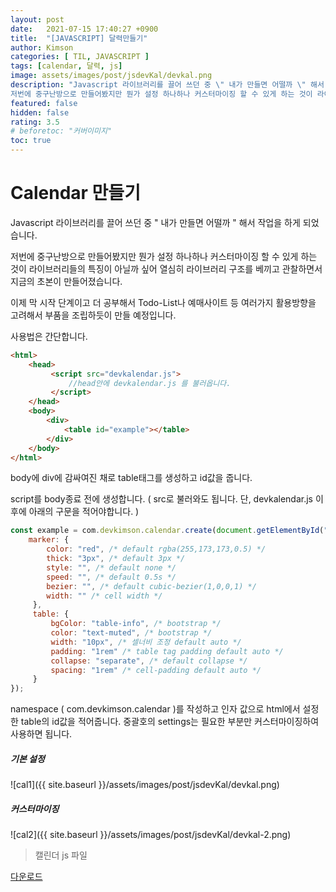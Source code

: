 ```yaml
---
layout: post
date:   2021-07-15 17:40:27 +0900
title:  "[JAVASCRIPT] 달력만들기"
author: Kimson
categories: [ TIL, JAVASCRIPT ]
tags: [calendar, 달력, js]
image: assets/images/post/jsdevKal/devkal.png
description: "Javascript 라이브러리를 끌어 쓰던 중 \" 내가 만들면 어떨까 \" 해서 작업을 하게 되었습니다.
저번에 중구난방으로 만들어봤지만 뭔가 설정 하나하나 커스터마이징 할 수 있게 하는 것이 라이브러리들의 특징이 아닐까 싶어 열심히 라이브러리 구조를 베끼고 관찰하면서 지금의 초본이 만들어졌습니다."
featured: false
hidden: false
rating: 3.5
# beforetoc: "커버이미지"
toc: true
---
```


# Calendar 만들기
Javascript 라이브러리를 끌어 쓰던 중 " 내가 만들면 어떨까 " 해서 작업을 하게 되었습니다.

저번에 중구난방으로 만들어봤지만 뭔가 설정 하나하나 커스터마이징 할 수 있게 하는 것이 라이브러리들의 특징이 아닐까 싶어 열심히 라이브러리 구조를 베끼고 관찰하면서 지금의 초본이 만들어졌습니다.

이제 막 시작 단계이고 더 공부해서 Todo-List나 예매사이트 등 여러가지 활용방향을 고려해서 부품을 조립하듯이 만들 예정입니다.

사용법은 간단합니다.
```html
<html>
    <head>
         <script src="devkalendar.js">
             //head안에 devkalendar.js 를 불러옵니다.
         </script>   
    </head>
    <body>
        <div>
            <table id="example"></table>
        </div>
    </body>
</html>
```
body에 div에 감싸여진 채로 table태그를 생성하고 id값을 줍니다.

script를 body종료 전에 생성합니다. ( src로 불러와도 됩니다. 단, devkalendar.js 이후에 아래의 구문을 적어야합니다. )

```javascript
const example = com.devkimson.calendar.create(document.getElementById("example")||"example",{
    marker: {
        color: "red", /* default rgba(255,173,173,0.5) */
        thick: "3px", /* default 3px */
        style: "", /* default none */
        speed: "", /* default 0.5s */
        bezier: "", /* default cubic-bezier(1,0,0,1) */
        width: "" /* cell width */
     },
     table: {
         bgColor: "table-info", /* bootstrap */
         color: "text-muted", /* bootstrap */
         width: "10px", /* 셀너비 조정 default auto */
         padding: "1rem" /* table tag padding default auto */
         collapse: "separate", /* default collapse */
         spacing: "1rem" /* cell-padding default auto */
     }   
});
```
namespace ( com.devkimson.calendar )를 작성하고 인자 값으로 html에서 설정한 table의 id값을 적어줍니다.
중괄호의 settings는 필요한 부분만 커스터마이징하여 사용하면 됩니다.


##### 기본 설정

![cal1]({{ site.baseurl }}/assets/images/post/jsdevKal/devkal.png)

##### 커스터마이징

![cal2]({{ site.baseurl }}/assets/images/post/jsdevKal/devkal-2.png)

> 캘린더 js 파일

<a href="{{ site.baseurl }}/assets/download/kalendarJS.zip" download>다운로드</a>

